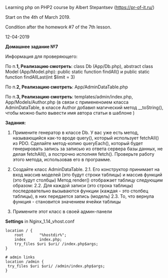 Learning php on PHP2 course by Albert Stepantsev (https://pr-of-it.ru/)

Start on the 4th of March 2019. 

Condition after the homework #7 of the 7th lesson. 

12-04-2019

**Домашнее задание №7**

Информация для проверяющего:

По п.**1, Реализацию смотреть**: class Db (App/Db.php), abstract class Model 
(App/Model.php): public static function findAll() и public static function 
findAllLast(int $limit = 3)

По п.**2, Реализацию смотреть**: App/AdminDataTable.php

По п.**3, Реализацию смотреть**: templates/admin/index.php, App/Models/Author.php (в связи с примененоием класса AdminDataTable, в классе Author добавил магический метод __toString(), чтобы можно было 
вывести имя автора статьи в шаблоне )

**Задания:**

1. Примените генератор в классе Db. У вас уже есть метод, называющийся как-то вроде query(), который использует fetchAll() из PDO. Сделайте метод-копию queryEach(), который будет генерировать запись за записью из ответа сервера базы данных, не делая fetchAll(), а построчно исполняя fetch(). Проверьте работу этого метода, использовав его в программе.

2. Создайте класс AdminDataTable. 
2.1. Его конструктор принимает на вход массив моделей (это будут строки таблицы) и массив функций (это будут столбцы)
Метод render() отображает таблицу следующим образом:
2.2. Для каждой записи (это строка таблицы) последовательно вызываются функции (каждая - это столбец таблицы), в них передается запись (модель)
2.3. То, что вернула функция - становится значением ячейки таблицы

3. Примените этот класс в своей админ-панели





**Settings** in Nginx_1.14_vhost.conf

    location / {
        root       "%hostdir%";
        index      index.php;
        try_files $uri $uri/ /index.php$args;
    }
    
    # admin links
    location /admin {
     try_files $uri $uri/ /admin/index.php$args;
    } 
    

